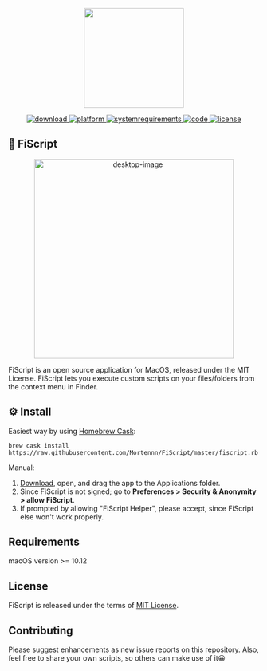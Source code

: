 <p align="center">
	<img width="200" height="200" margin-right="100%" src="https://github.com/Mortennn/FiScript/blob/master/Images/logo.png">
</p>
<p align="center">
	<a href="https://github.com/Mortennn/FiScript/releases/download/v1.0.1/FiScript.dmg">
 		<img src="https://img.shields.io/badge/download-v1.0.1-brightgreen.svg" alt="download">
	</a>
	<a href="https://img.shields.io/badge/platform-macOS-lightgrey.svg">
 		<img src="https://img.shields.io/badge/platform-macOS-lightgrey.svg" alt="platform">
	</a>
	<a href="https://img.shields.io/badge/minimum-sierra+-ff69b4.svg">
 		<img src="https://img.shields.io/badge/minimum-sierra+-ff69b4.svg" alt="systemrequirements">
	</a>
	<a href="https://swift.org/">
 		<img src="https://img.shields.io/badge/code-Swift-yellow.svg" alt="code">
	</a>
	<a href="http://opensource.org/licenses/MIT">
 		<img src="https://img.shields.io/badge/license-MIT-blue.svg" alt="license">
	</a>
</p>

## 🚀 FiScript
<p align="center">
	<img height="400" min-width="200" src="https://github.com/Mortennn/FiScript/blob/master/Images/landingNoText.png" alt="desktop-image">
</p>
FiScript is an open source application for MacOS, released under the MIT License. FiScript lets you execute custom scripts on your files/folders from the context menu in Finder.

## ⚙️ Install
Easiest way by using [Homebrew Cask](https://caskroom.github.io/):

	brew cask install https://raw.githubusercontent.com/Mortennn/FiScript/master/fiscript.rb 
Manual:


1. [Download](https://github.com/Mortennn/FiScript/releases/download/v1.0.1/FiScript.dmg), open, and drag the app to the Applications folder.
2. Since FiScript is not signed; go to **Preferences > Security & Anonymity > allow FiScript**.
3. If prompted by allowing "FiScript Helper", please accept, since FiScript else won't work properly.

## Requirements
macOS version >= 10.12

## License

FiScript is released under the terms of [MIT License](http://opensource.org/licenses/MIT).

## Contributing

Please suggest enhancements as new issue reports on this repository. Also, feel free to share your own scripts, so others can make use of it😀
